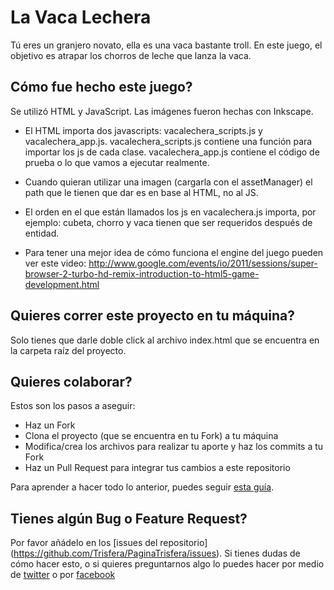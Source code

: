 La Vaca Lechera
==================

Tú eres un granjero novato, ella es una vaca bastante troll. En este juego, el objetivo es atrapar los chorros de leche que lanza la vaca. 

Cómo fue hecho este juego?
--------------------------

Se utilizó HTML y JavaScript. Las imágenes fueron hechas con Inkscape.

- El HTML importa dos javascripts: vacalechera_scripts.js y vacalechera_app.js.
 vacalechera_scripts.js contiene una función para importar los js de cada clase.
 vacalechera_app.js contiene el código de prueba o lo que vamos a ejecutar realmente.

- Cuando quieran utilizar una imagen (cargarla con el assetManager) el path que le tienen que dar
 es en base al HTML, no al JS.

- El orden en el que están llamados los js en vacalechera.js importa, por ejemplo: cubeta, chorro y vaca tienen 
 que ser requeridos después de entidad.

- Para tener una mejor idea de cómo funciona el engine del juego pueden ver este video:
http://www.google.com/events/io/2011/sessions/super-browser-2-turbo-hd-remix-introduction-to-html5-game-development.html


Quieres correr este proyecto en tu máquina?
-------------------------------------------

Solo tienes que darle doble click al archivo index.html que se encuentra en la carpeta raíz del proyecto.

Quieres colaborar?
------------------

Estos son los pasos a aseguir:

- Haz un Fork
- Clona el proyecto (que se encuentra en tu Fork) a tu máquina
- Modifica/crea los archivos para realizar tu aporte y haz los commits a tu Fork
- Haz un Pull Request para integrar tus cambios a este repositorio

Para aprender a hacer todo lo anterior, puedes seguir [esta guía](https://github.com/Trisfera/Trisfera/wiki/Introducci%C3%B3n-a-Git-y-Github).

Tienes algún Bug o Feature Request?
-----------------------------------

Por favor añádelo en los [issues del repositorio] (https://github.com/Trisfera/PaginaTrisfera/issues).
Si tienes dudas de cómo hacer esto, o si quieres preguntarnos algo lo puedes hacer por medio de [twitter](https://twitter.com/Trisfera) o por [facebook](https://www.facebook.com/groups/trisfera/)


